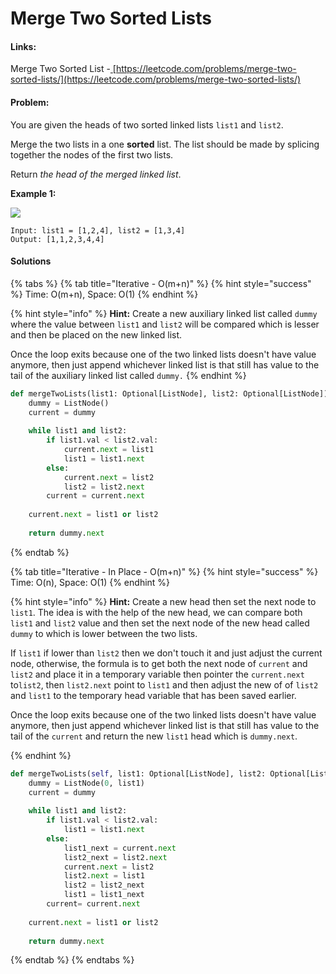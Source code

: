 # Merge Two Sorted Lists

#### Links:

Merge Two Sorted List -[ ](https://leetcode.com/problems/maximum-subarray/)[https://leetcode.com/problems/merge-two-sorted-lists/](https://leetcode.com/problems/merge-two-sorted-lists/)

#### Problem:

You are given the heads of two sorted linked lists `list1` and `list2`.

Merge the two lists in a one **sorted** list. The list should be made by splicing together the nodes of the first two lists.

Return _the head of the merged linked list_.

**Example 1:**

![](https://assets.leetcode.com/uploads/2020/10/03/merge\_ex1.jpg)

```
Input: list1 = [1,2,4], list2 = [1,3,4]
Output: [1,1,2,3,4,4]
```

#### Solutions

{% tabs %}
{% tab title="Iterative - O(m+n)" %}
{% hint style="success" %}
Time: O(m+n), Space: O(1)
{% endhint %}

{% hint style="info" %}
**Hint:** Create a new auxiliary linked list called `dummy` where the value between `list1` and `list2` will be compared which is lesser and then be placed on the new linked list.

Once the loop exits because one of the two linked lists doesn't have value anymore, then just append whichever linked list is that still has value to the tail of the auxiliary linked list called `dummy.`
{% endhint %}

```python
def mergeTwoLists(list1: Optional[ListNode], list2: Optional[ListNode]) -> Optional[ListNode]:
    dummy = ListNode()
    current = dummy
    
    while list1 and list2:
        if list1.val < list2.val:
            current.next = list1
            list1 = list1.next
        else:
            current.next = list2
            list2 = list2.next
        current = current.next
    
    current.next = list1 or list2
        
    return dummy.next
```
{% endtab %}

{% tab title="Iterative - In Place - O(m+n)" %}
{% hint style="success" %}
Time: O(n), Space: O(1)
{% endhint %}

{% hint style="info" %}
**Hint:** Create a new head then set the next node to `list1`. The idea is with the help of the new head, we can compare both `list1` and `list2` value and then set the next node of the new head called `dummy` to which is lower between the two lists.

If `list1` if lower than `list2` then we don't touch it and just adjust the current node, otherwise, the formula is to get both the next node of `current` and `list2` and place it in a temporary variable then pointer the `current.next` to`list2`, then `list2.next` point to `list1` and then adjust the new of of `list2` and `list1` to the temporary head variable that has been saved earlier.

Once the loop exits because one of the two linked lists doesn't have value anymore, then just append whichever linked list is that still has value to the tail of the `current` and return the new `list1` head which is `dummy.next`.


{% endhint %}

```python
def mergeTwoLists(self, list1: Optional[ListNode], list2: Optional[ListNode]) -> Optional[ListNode]:
    dummy = ListNode(0, list1)
    current = dummy
    
    while list1 and list2:
        if list1.val < list2.val:
            list1 = list1.next
        else:
            list1_next = current.next
            list2_next = list2.next
            current.next = list2
            list2.next = list1
            list2 = list2_next
            list1 = list1_next
        current= current.next
    
    current.next = list1 or list2
        
    return dummy.next
```
{% endtab %}
{% endtabs %}
